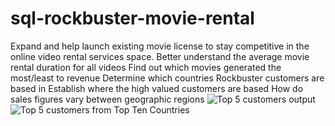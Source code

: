 # sql-rockbuster-movie-rental
Expand and help launch existing movie license to stay competitive in the online video rental services space.
Better understand the average movie rental duration for all videos
Find out which movies generated the most/least to revenue
Determine which countries Rockbuster customers are based in
Establish where the high valued customers are based
How do sales figures vary between geographic regions
![Top 5 customers output](https://github.com/Rich-Brad/sql-rockbuster-movie-rental/assets/150104364/76c77892-9848-4198-91f2-7949c170242f)
![Top 5 customers from Top Ten Countries](https://github.com/Rich-Brad/sql-rockbuster-movie-rental/assets/150104364/378ec251-f39f-45ac-b2b5-0f1cbc6bf56a)




